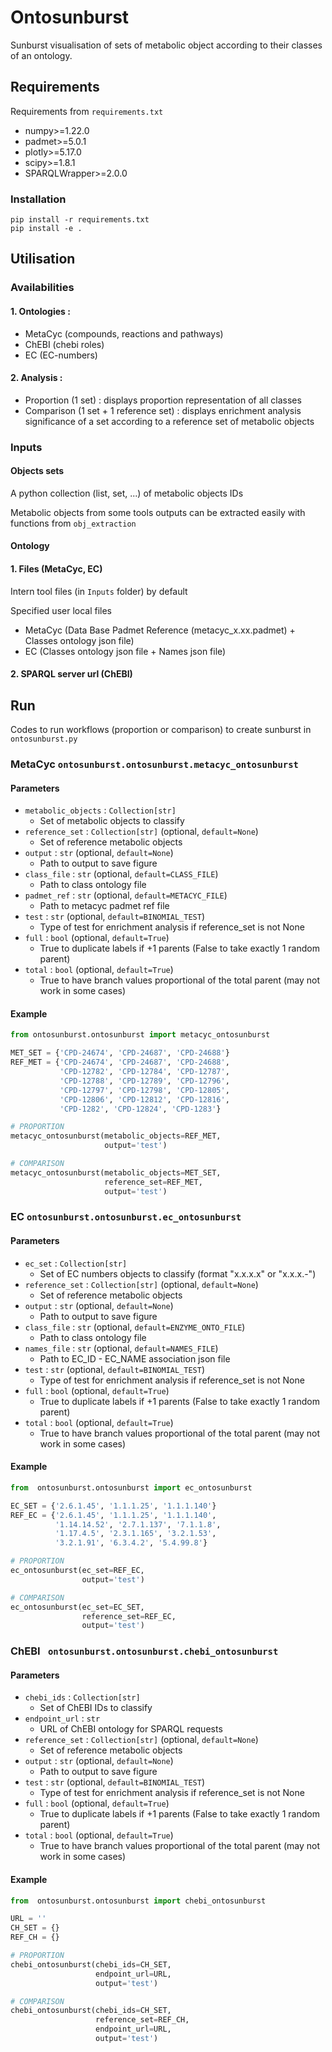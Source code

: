 # Ontosunburst

Sunburst visualisation of sets of metabolic object according to their 
classes of an ontology.

## Requirements

Requirements from `requirements.txt`

- numpy>=1.22.0
- padmet>=5.0.1
- plotly>=5.17.0
- scipy>=1.8.1
- SPARQLWrapper>=2.0.0

### Installation

```commandline
pip install -r requirements.txt
pip install -e .
```
## Utilisation

### Availabilities

#### 1. **Ontologies :**

- MetaCyc (compounds, reactions and pathways)
- ChEBI (chebi roles)
- EC (EC-numbers)

#### 2. **Analysis :**

- Proportion (1 set) : displays proportion representation of all classes
- Comparison (1 set + 1 reference set) :  displays enrichment analysis
significance of a set according to a reference set of metabolic objects

### Inputs

#### Objects sets

A python collection (list, set, ...) of metabolic objects IDs 

Metabolic objects from some tools outputs can be extracted easily with 
functions from `obj_extraction`

#### Ontology

#### 1. Files (MetaCyc, EC)

Intern tool files (in `Inputs` folder) by default

Specified user local files
- MetaCyc (Data Base Padmet Reference (metacyc_x.xx.padmet) + 
Classes ontology json file)
- EC (Classes ontology json file + Names json file)

#### 2. SPARQL server url (ChEBI)


## Run

Codes to run workflows (proportion or comparison) to create sunburst in
`ontosunburst.py`


### MetaCyc `ontosunburst.ontosunburst.metacyc_ontosunburst`

#### Parameters

- `metabolic_objects` : `Collection[str]`
    - Set of metabolic objects to classify
- `reference_set` : `Collection[str]` (optional, `default=None`)
  - Set of reference metabolic objects
- `output` : `str` (optional, `default=None`)
  - Path to output to save figure
- `class_file` : `str` (optional, `default=CLASS_FILE`)
  - Path to class ontology file
- `padmet_ref` : `str` (optional, `default=METACYC_FILE`)
  - Path to metacyc padmet ref file
- `test` : `str` (optional, `default=BINOMIAL_TEST`)
  - Type of test for enrichment analysis if reference_set is 
not None
- `full` : `bool` (optional, `default=True`)
  - True to duplicate labels if +1 parents (False to take exactly 
1 random parent)
- `total` : `bool` (optional, `default=True`)
  - True to have branch values proportional of the total parent 
(may not work in some cases)

#### Example

```python
from ontosunburst.ontosunburst import metacyc_ontosunburst

MET_SET = {'CPD-24674', 'CPD-24687', 'CPD-24688'}
REF_MET = {'CPD-24674', 'CPD-24687', 'CPD-24688',
           'CPD-12782', 'CPD-12784', 'CPD-12787',
           'CPD-12788', 'CPD-12789', 'CPD-12796',
           'CPD-12797', 'CPD-12798', 'CPD-12805',
           'CPD-12806', 'CPD-12812', 'CPD-12816',
           'CPD-1282', 'CPD-12824', 'CPD-1283'}

# PROPORTION
metacyc_ontosunburst(metabolic_objects=REF_MET, 
                     output='test')

# COMPARISON
metacyc_ontosunburst(metabolic_objects=MET_SET, 
                     reference_set=REF_MET, 
                     output='test')
```

### EC `ontosunburst.ontosunburst.ec_ontosunburst`

#### Parameters

- `ec_set` : `Collection[str]`
  - Set of EC numbers objects to classify (format "x.x.x.x" or "x.x.x.-")
- `reference_set` : `Collection[str]` (optional, `default=None`)
  - Set of reference metabolic objects
- `output` : `str` (optional, `default=None`)
  - Path to output to save figure
- `class_file` : `str` (optional, `default=ENZYME_ONTO_FILE`)
  - Path to class ontology file
- `names_file` : `str` (optional, `default=NAMES_FILE`)
  - Path to EC_ID - EC_NAME association json file
- `test` : `str` (optional, `default=BINOMIAL_TEST`)
  - Type of test for enrichment analysis if reference_set is 
not None
- `full` : `bool` (optional, `default=True`)
  - True to duplicate labels if +1 parents (False to take exactly 
1 random parent)
- `total` : `bool` (optional, `default=True`)
  - True to have branch values proportional of the total parent 
(may not work in some cases)

#### Example

```python
from  ontosunburst.ontosunburst import ec_ontosunburst

EC_SET = {'2.6.1.45', '1.1.1.25', '1.1.1.140'}
REF_EC = {'2.6.1.45', '1.1.1.25', '1.1.1.140',
          '1.14.14.52', '2.7.1.137', '7.1.1.8',
          '1.17.4.5', '2.3.1.165', '3.2.1.53',
          '3.2.1.91', '6.3.4.2', '5.4.99.8'}

# PROPORTION
ec_ontosunburst(ec_set=REF_EC, 
                output='test')

# COMPARISON
ec_ontosunburst(ec_set=EC_SET, 
                reference_set=REF_EC, 
                output='test')
```

### ChEBI ` ontosunburst.ontosunburst.chebi_ontosunburst`

#### Parameters

- `chebi_ids` : `Collection[str]`
  - Set of ChEBI IDs to classify
- `endpoint_url` : `str`
  - URL of ChEBI ontology for SPARQL requests
- `reference_set` : `Collection[str]` (optional, `default=None`)
  - Set of reference metabolic objects
- `output` : `str` (optional, `default=None`)
  - Path to output to save figure
- `test` : `str` (optional, `default=BINOMIAL_TEST`)
  - Type of test for enrichment analysis if reference_set is 
not None
- `full` : `bool` (optional, `default=True`)
  - True to duplicate labels if +1 parents (False to take exactly 
1 random parent)
- `total` : `bool` (optional, `default=True`)
  - True to have branch values proportional of the total parent 
(may not work in some cases)

#### Example

```python
from  ontosunburst.ontosunburst import chebi_ontosunburst

URL = ''
CH_SET = {}
REF_CH = {}

# PROPORTION
chebi_ontosunburst(chebi_ids=CH_SET, 
                   endpoint_url=URL, 
                   output='test')

# COMPARISON
chebi_ontosunburst(chebi_ids=CH_SET, 
                   reference_set=REF_CH, 
                   endpoint_url=URL, 
                   output='test')
```